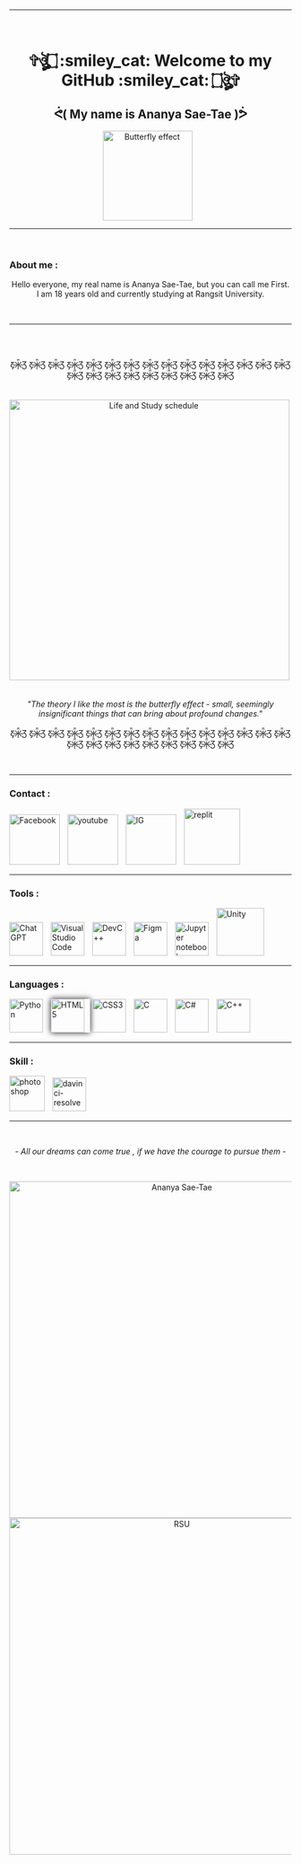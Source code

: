 <br>
<hr>
<h1 align="center">
    <br>
    ✞ঔৣ۝ :smiley_cat: Welcome to my GitHub :smiley_cat: ۝ঔৣ✞
    <h2 align="center">
        ᕚ( My name is Ananya Sae-Tae )ᕘ
    </h2>
    <p align="center">
    <img title="Butterfly effect" alt="Butterfly effect" width="160px" style="padding-right:10px;" src="https://i.pinimg.com/originals/f4/f7/85/f4f785727cfc40e45b08a6793146ce81.gif"/>
    </p>
</h1>

<hr><br>

<h3>About me :</h3>
<p align="center">Hello everyone, my real name is Ananya Sae-Tae, but you can call me First. I am 18 years old and currently studying at Rangsit University.</p>
<br><hr><br>

<p align="center">
    <br>
        Ƹ̵̡Ӝ̵̨̄Ʒ Ƹ̵̡Ӝ̵̨̄Ʒ Ƹ̵̡Ӝ̵̨̄Ʒ Ƹ̵̡Ӝ̵̨̄Ʒ Ƹ̵̡Ӝ̵̨̄Ʒ Ƹ̵̡Ӝ̵̨̄Ʒ Ƹ̵̡Ӝ̵̨̄Ʒ Ƹ̵̡Ӝ̵̨̄Ʒ Ƹ̵̡Ӝ̵̨̄Ʒ Ƹ̵̡Ӝ̵̨̄Ʒ Ƹ̵̡Ӝ̵̨̄Ʒ Ƹ̵̡Ӝ̵̨̄Ʒ Ƹ̵̡Ӝ̵̨̄Ʒ Ƹ̵̡Ӝ̵̨̄Ʒ Ƹ̵̡Ӝ̵̨̄Ʒ Ƹ̵̡Ӝ̵̨̄Ʒ Ƹ̵̡Ӝ̵̨̄Ʒ Ƹ̵̡Ӝ̵̨̄Ʒ Ƹ̵̡Ӝ̵̨̄Ʒ Ƹ̵̡Ӝ̵̨̄Ʒ Ƹ̵̡Ӝ̵̨̄Ʒ Ƹ̵̡Ӝ̵̨̄Ʒ Ƹ̵̡Ӝ̵̨̄Ʒ Ƹ̵̡Ӝ̵̨̄Ʒ 
            <br> <br> <br>
                <a href="https://www.youtube.com/watch?v=TnAJzZehHro&t=103s">
                   <img title="Life and Study schedule" alt="Life and Study schedule" width="500px" style="padding-right:10px;" src="https://scontent.fbkk22-2.fna.fbcdn.net/v/t1.15752-9/346131294_222450450501534_1824875997688960952_n.jpg?_nc_cat=106&ccb=1-7&_nc_sid=ae9488&_nc_eui2=AeFSWM6paz-ycBrOQRaecrCDbZ7RYqImBmNtntFioiYGY-2hG7GHSZ3EhEC4-0TDBuchGbhOpcTgaN7swJtqitLV&_nc_ohc=6YPEfujd6AwAX9c2DPC&_nc_ht=scontent.fbkk22-2.fna&oh=03_AdTvEkTowM-zq3FfvkC7yCnYbAIxBOi2dKeYyNgwM7EDYA&oe=648F25A0"/>
                </a>
             <br> <br> <br>
        <i>"The theory I like the most is the butterfly effect - small, seemingly insignificant things that can bring about profound changes."</i>
    <br> <br>
Ƹ̵̡Ӝ̵̨̄Ʒ Ƹ̵̡Ӝ̵̨̄Ʒ Ƹ̵̡Ӝ̵̨̄Ʒ Ƹ̵̡Ӝ̵̨̄Ʒ Ƹ̵̡Ӝ̵̨̄Ʒ Ƹ̵̡Ӝ̵̨̄Ʒ Ƹ̵̡Ӝ̵̨̄Ʒ Ƹ̵̡Ӝ̵̨̄Ʒ Ƹ̵̡Ӝ̵̨̄Ʒ Ƹ̵̡Ӝ̵̨̄Ʒ Ƹ̵̡Ӝ̵̨̄Ʒ Ƹ̵̡Ӝ̵̨̄Ʒ Ƹ̵̡Ӝ̵̨̄Ʒ Ƹ̵̡Ӝ̵̨̄Ʒ Ƹ̵̡Ӝ̵̨̄Ʒ Ƹ̵̡Ӝ̵̨̄Ʒ Ƹ̵̡Ӝ̵̨̄Ʒ Ƹ̵̡Ӝ̵̨̄Ʒ Ƹ̵̡Ӝ̵̨̄Ʒ Ƹ̵̡Ӝ̵̨̄Ʒ Ƹ̵̡Ӝ̵̨̄Ʒ Ƹ̵̡Ӝ̵̨̄Ʒ Ƹ̵̡Ӝ̵̨̄Ʒ Ƹ̵̡Ӝ̵̨̄Ʒ 
</p>

<br>

<hr>

<h3>Contact :</h3>
<p align="left">
    <a href="https://www.facebook.com/yuki.ri.5201"><img width="90px" style="padding-right:10px;"
        alt="Facebook" title="My Facebook" traget="_blank"
        src="https://www.notarybonding.com/sites/default/files/facebook-media-social-like-network-fb-icon.svg"></a>
    <a href="https://www.youtube.com/channel/UCT9zFruLhk2ZBSqTT5F6nwg"><img width="90px" style="padding-right:10px;"
        alt="youtube" title="My youtube" traget="_blank"
        src="https://cdn2.iconfinder.com/data/icons/icon-set-social-media-icons-colours-mouse-over-and/64/Youtube-256.png"></a>
    <a href="https://www.instagram.com/ffiirrsstt_x/?hl=en"><img width="90px" style="padding-right:10px;"
        alt="IG" title="My Instagram" traget="_blank"
        src="https://cdn.imweb.me/thumbnail/20200731/65e81e270f319.png"></a>
    <a href="https://replit.com/@nayyaaaechaet"><img width="100px" style="padding-right:10px;"
        alt="replit" title="My replit" traget="_blank" src="https://avatars3.githubusercontent.com/u/983194?s=280&v=4"></a>
</p>

<hr>

<h3>Tools :</h3>
<p align="left">
    <img title="Chat GPT" alt="Chat GPT" width="60px" style="padding-right:10px;" src="https://upload.wikimedia.org/wikipedia/commons/thumb/0/04/ChatGPT_logo.svg/800px-ChatGPT_logo.svg.png"/>
    <img title="Visual Studio Code" alt="Visual Studio Code" width="60px" style="padding-right:10px;" src="https://cdn.jsdelivr.net/gh/devicons/devicon/icons/vscode/vscode-original.svg"/>
    <img title="Dev C++" alt="DevC++" width="60px" style="padding-right:10px;" src="https://www.nesabamedia.com/wp-content/uploads/2019/09/Dev-C-Logo-1.png")/>
    <img title="Figma" alt="Figma" width="60px" style="padding-right:10px;" src="https://cdn.jsdelivr.net/gh/devicons/devicon/icons/figma/figma-original.svg"/>
    <img title="Jupyter notebook" alt="Jupyter notebook" width="60px" style="padding-right:10px;" src="https://blog.ryanwcummings.com/img/misc/jupyter_logo.png"/>
    <img title="Unity" alt="Unity" width="85px" style="padding-right:10px;" src="https://cdn.freebiesupply.com/logos/thumbs/2x/unity-69-logo.png"/>
</p>

<hr>

<h3>Languages :</h3>
<p align="left">
    <img title="Python" alt="Python" width="60px" style="padding-right:10px;" src="https://cdn.jsdelivr.net/gh/devicons/devicon/icons/python/python-original.svg"/>
    <img title="HTML5" alt="HTML5" width="60px" style="padding-right:10px; box-shadow:0 0 10px" src="https://cdn.jsdelivr.net/gh/devicons/devicon/icons/html5/html5-original.svg"/>
    <img title="CSS3" alt="CSS3" width="60px" style="padding-right:10px;" src="https://cdn.jsdelivr.net/gh/devicons/devicon/icons/css3/css3-original.svg"/>
    <img title="C" alt="C" width="60px" style="padding-right:10px;" src="https://cdn.jsdelivr.net/gh/devicons/devicon/icons/c/c-original.svg"/>
    <img title="C#" alt="C#" width="60px" style="padding-right:10px;" src="https://cdn.jsdelivr.net/gh/devicons/devicon/icons/csharp/csharp-original.svg"/>
    <img title="C++" alt="C++" width="60px" style="padding-right:10px;" src="https://cdn.jsdelivr.net/gh/devicons/devicon/icons/cplusplus/cplusplus-original.svg"/>
</p>

<hr>

<h3>Skill :</h3>
<p align="left">
    <img title="Photoshop" alt="photoshop" width="63px" style="padding-right:10px;" src="https://2.bp.blogspot.com/-LVrLyML401I/WO8ubUifCDI/AAAAAAAADEE/zTeTzLzbxwwf1u794RMOr6GwygwVHokuACK4B/s400/Adobe-Photoshop-300x300.png"/>
    <img title="Davinci Resolve" alt="davinci-resolve" width="60px" style="padding-right:10px;" src="https://th.bing.com/th/id/R.9b2d28da5f93a4a92eb1c160f4919cae?rik=ZsETF%2bIm8b6y8g&pid=ImgRaw&r=0"/>
</p>

<hr>

<br><p align="center"><i>- All our dreams can come true , if we have the courage to pursue them -</i></p><br>
<p align="center">

<img title="Ananya Sae-Tae" width="600px" src="https://scontent.fbkk22-7.fna.fbcdn.net/v/t39.30808-6/345654175_567335771933198_532647323781512923_n.jpg?_nc_cat=107&ccb=1-7&_nc_sid=730e14&_nc_eui2=AeFEfi8uQjDVstk3wkJ0CSj-DSypacJjkJINLKlpwmOQkmlQOZgW-cp7tT77vhkMcqmU1OrL2B7i5nKCwLdGKs-r&_nc_ohc=G4q4Il8VKKUAX8KyNp5&_nc_ht=scontent.fbkk22-7.fna&oh=00_AfAVIYiYrNrWPgKpZtq8iA-pWom9PJgqWmUgbVDOPKzasw&oe=646D8CC1"/>
<img title="RSU" width="600px" src="https://scontent.fbkk22-7.fna.fbcdn.net/v/t39.30808-6/345876150_3408829226023395_6892781101989006146_n.jpg?_nc_cat=107&ccb=1-7&_nc_sid=730e14&_nc_eui2=AeFVG6Cmh8_ONrsqasSEX62pGXnBDw30Ug0ZecEPDfRSDf__Bc1-jXctQe4KneV6vDNh-mq7jcNEgFD5u4wFEcmq&_nc_ohc=hxtbvDzcuWEAX9FiSAj&_nc_ht=scontent.fbkk22-7.fna&oh=00_AfDQzxKBcYtLrYQAO0_SgoYjFcVdm-09bVGxPrhXEgRr3g&oe=646C40B6"/>
</p>
<br>
